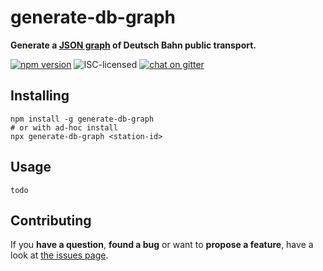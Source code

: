 # generate-db-graph

**Generate a [JSON graph](http://jsongraphformat.info) of Deutsch Bahn public transport.**

[![npm version](https://img.shields.io/npm/v/generate-db-graph.svg)](https://www.npmjs.com/package/generate-db-graph)
![ISC-licensed](https://img.shields.io/github/license/derhuerst/generate-db-graph.svg)
[![chat on gitter](https://badges.gitter.im/derhuerst.svg)](https://gitter.im/derhuerst)


## Installing

```shell
npm install -g generate-db-graph
# or with ad-hoc install
npx generate-db-graph <station-id>
```


## Usage

```
todo
```


## Contributing

If you **have a question**, **found a bug** or want to **propose a feature**, have a look at [the issues page](https://github.com/derhuerst/generate-db-graph/issues).
